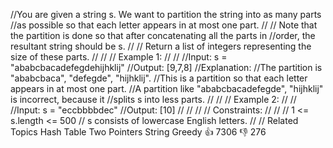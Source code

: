 //You are given a string s. We want to partition the string into as many parts 
//as possible so that each letter appears in at most one part. 
//
// Note that the partition is done so that after concatenating all the parts in 
//order, the resultant string should be s. 
//
// Return a list of integers representing the size of these parts. 
//
// 
// Example 1: 
//
// 
//Input: s = "ababcbacadefegdehijhklij"
//Output: [9,7,8]
//Explanation:
//The partition is "ababcbaca", "defegde", "hijhklij".
//This is a partition so that each letter appears in at most one part.
//A partition like "ababcbacadefegde", "hijhklij" is incorrect, because it 
//splits s into less parts.
// 
//
// Example 2: 
//
// 
//Input: s = "eccbbbbdec"
//Output: [10]
// 
//
// 
// Constraints: 
//
// 
// 1 <= s.length <= 500 
// s consists of lowercase English letters. 
// 
// Related Topics Hash Table Two Pointers String Greedy 👍 7306 👎 276
